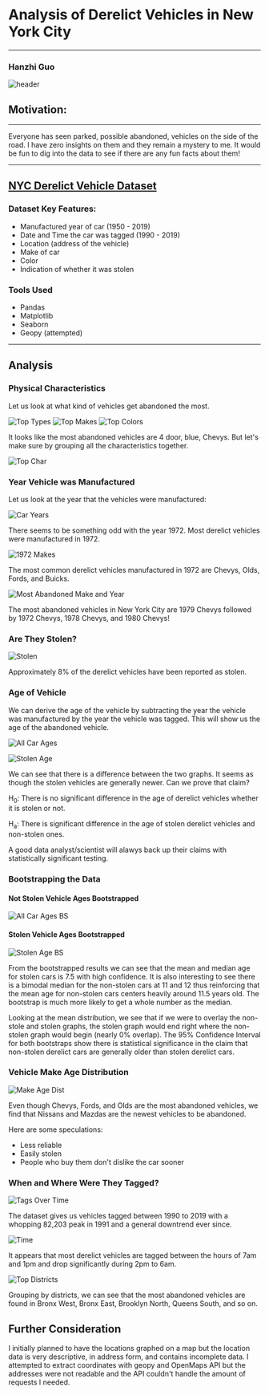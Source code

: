 # Analysis of Derelict Vehicles in New York City

------
### Hanzhi Guo

![header](images/header.jpg)

## Motivation:

------

Everyone has seen parked, possible abandoned, vehicles on the side of the road. I have zero insights on them and they remain a mystery to me. It would be fun to dig into the data to see if there are any fun facts about them!

------

## [NYC Derelict Vehicle Dataset](https://catalog.data.gov/dataset/derelict-vehicle-dispositions-vehicles)

### Dataset Key Features:
- Manufactured year of car (1950 - 2019)
- Date and Time the car was tagged (1990 - 2019)
- Location (address of the vehicle)
- Make of car
- Color
- Indication of whether it was stolen


### Tools Used
* Pandas
* Matplotlib
* Seaborn
* Geopy (attempted)
------

## Analysis

### Physical Characteristics

Let us look at what kind of vehicles get abandoned the most.

![Top Types](images/TopTypes.png)
![Top Makes](images/TopMakes.png)
![Top Colors](images/Color.png)

It looks like the most abandoned vehicles are 4 door, blue, Chevys. But let's make sure by grouping all the characteristics together.

![Top Char](TopCharacteristics.png)

### Year Vehicle was Manufactured

Let us look at the year that the vehicles were manufactured:

![Car Years](images/CarYearHist.png)

There seems to be something odd with the year 1972. Most derelict vehicles were manufactured in 1972.

![1972 Makes](images/1972Makes.png)

The most common derelict vehicles manufactured in 1972 are Chevys, Olds, Fords, and Buicks.

![Most Abandoned Make and Year](images/TopMostAbandonedByYear.png)

The most abandoned vehicles in New York City are 1979 Chevys followed by 1972 Chevys, 1978 Chevys, and 1980 Chevys!

### Are They Stolen?

![Stolen](images/StolenPercentage.png)

Approximately 8% of the derelict vehicles have been reported as stolen.

### Age of Vehicle

We can derive the age of the vehicle by subtracting the year the vehicle was manufactured by the year the vehicle was tagged. This will show us the age of the abandoned vehicle.

![All Car Ages](images/CarAgeAll.png)


![Stolen Age](images/CarAgeStolen.png)

We can see that there is a difference between the two graphs. It seems as though the stolen vehicles are generally newer. Can we prove that claim?

H<sub>0</sub>: There is no significant difference in the age of derelict vehicles whether it is stolen or not.

H<sub>a</sub>: There is significant difference in the age of stolen derelict vehicles and non-stolen ones.

A good data analyst/scientist will alawys back up their claims with statistically significant testing.

### Bootstrapping the Data

#### Not Stolen Vehicle Ages Bootstrapped

![All Car Ages BS](images/NotStolenBootstrap.png)

#### Stolen Vehicle Ages Bootstrapped

![Stolen Age BS](images/StolenBootstrap.png)

From the bootstrapped results we can see that the mean and median age for stolen cars is 7.5 with high confidence. It is also interesting to see there is a bimodal median for the non-stolen cars at 11 and 12 thus reinforcing that the mean age for non-stolen cars centers heavily around 11.5 years old. The bootstrap is much more likely to get a whole number as the median.

Looking at the mean distribution, we see that if we were to overlay the non-stole and stolen graphs, the stolen graph would end right where the non-stolen graph would begin (nearly 0% overlap). The 95% Confidence Interval for both bootstraps show there is statistical significance in the claim that non-stolen derelict cars are generally older than stolen derelict cars.

### Vehicle Make Age Distribution

![Make Age Dist](images/CarAgeDist.png)

Even though Chevys, Fords, and Olds are the most abandoned vehicles, we find that Nissans and Mazdas are the newest vehicles to be abandoned. 

Here are some speculations:
- Less reliable
- Easily stolen
- People who buy them don't dislike the car sooner

### When and Where Were They Tagged?

![Tags Over Time](images/TagsOverTime.png)

The dataset gives us vehicles tagged between 1990 to 2019 with a whopping 82,203 peak in 1991 and a general downtrend ever since.

![Time](images/TimeOfTag.png)

It appears that most derelict vehicles are tagged between the hours of 7am and 1pm and drop significantly during 2pm to 6am.

![Top Districts](images/TopDistricts.png)

Grouping by districts, we can see that the most abandoned vehicles are found in Bronx West, Bronx East, Brooklyn North, Queens South, and so on.

## Further Consideration

I initially planned to have the locations graphed on a map but the location data is very descriptive, in address form, and contains incomplete data. I attempted to extract coordinates with geopy and OpenMaps API but the addresses were not readable and the API couldn't handle the amount of requests I needed.
